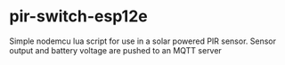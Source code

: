 # pir-switch-esp12e
Simple nodemcu lua script for use in a solar powered PIR sensor. Sensor output and battery voltage are pushed to an MQTT server
